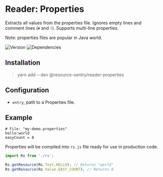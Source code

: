 # Reader: Properties

Extracts all values from the properties file. Ignores empty lines and comment lines (`#` and `!`).
Supports multi-line properties. 

Note: properties files are popular in Java world.

![Version](https://img.shields.io/npm/v/@resource-sentry/reader-properties.svg)
![Dependencies](https://david-dm.org/resource-sentry/reader-properties.svg)

## Installation

> yarn add --dev @resource-sentry/reader-properties

## Configuration

- `entry`, path to a Properties file.

## Example

```
# File: "my-demo.properties"
hello:world
easyCount = 8
```

Properties will be compiled into `rs.js` file ready for use in production code.

```js
import Rs from './rs';

Rs.getResource(Rs.Text.HELLO); // Returns "world"
Rs.getResource(Rs.Value.EASY_COUNT); // Returns 8
```
